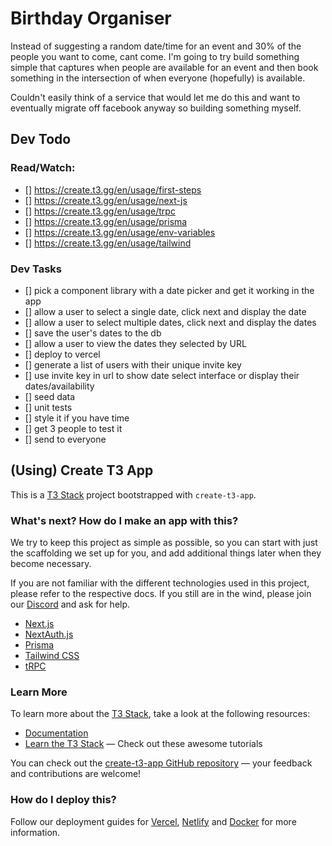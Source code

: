 # Birthday Organiser

Instead of suggesting a random date/time for an event and 30% of the people you want to come, cant come.
I'm going to try build something simple that captures when people are available for an event and then book something in the intersection of when everyone (hopefully) is available.

Couldn't easily think of a service that would let me do this and want to eventually migrate off facebook anyway so building something myself.

## Dev Todo

### Read/Watch:

- [] https://create.t3.gg/en/usage/first-steps
- [] https://create.t3.gg/en/usage/next-js
- [] https://create.t3.gg/en/usage/trpc
- [] https://create.t3.gg/en/usage/prisma
- [] https://create.t3.gg/en/usage/env-variables
- [] https://create.t3.gg/en/usage/tailwind

### Dev Tasks

- [] pick a component library with a date picker and get it working in the app
- [] allow a user to select a single date, click next and display the date
- [] allow a user to select multiple dates, click next and display the dates
- [] save the user's dates to the db
- [] allow a user to view the dates they selected by URL
- [] deploy to vercel
- [] generate a list of users with their unique invite key
- [] use invite key in url to show date select interface or display their dates/availability
- [] seed data
- [] unit tests
- [] style it if you have time
- [] get 3 people to test it
- [] send to everyone

## (Using) Create T3 App

This is a [T3 Stack](https://create.t3.gg/) project bootstrapped with `create-t3-app`.

### What's next? How do I make an app with this?

We try to keep this project as simple as possible, so you can start with just the scaffolding we set up for you, and add additional things later when they become necessary.

If you are not familiar with the different technologies used in this project, please refer to the respective docs. If you still are in the wind, please join our [Discord](https://t3.gg/discord) and ask for help.

- [Next.js](https://nextjs.org)
- [NextAuth.js](https://next-auth.js.org)
- [Prisma](https://prisma.io)
- [Tailwind CSS](https://tailwindcss.com)
- [tRPC](https://trpc.io)

### Learn More

To learn more about the [T3 Stack](https://create.t3.gg/), take a look at the following resources:

- [Documentation](https://create.t3.gg/)
- [Learn the T3 Stack](https://create.t3.gg/en/faq#what-learning-resources-are-currently-available) — Check out these awesome tutorials

You can check out the [create-t3-app GitHub repository](https://github.com/t3-oss/create-t3-app) — your feedback and contributions are welcome!

### How do I deploy this?

Follow our deployment guides for [Vercel](https://create.t3.gg/en/deployment/vercel), [Netlify](https://create.t3.gg/en/deployment/netlify) and [Docker](https://create.t3.gg/en/deployment/docker) for more information.
